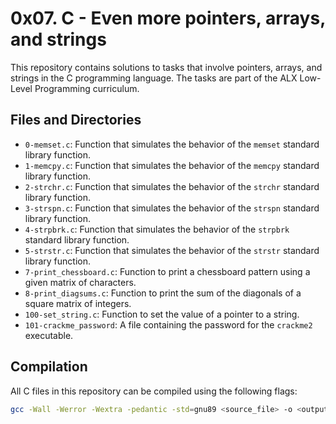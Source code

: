 # 0x07. C - Even more pointers, arrays, and strings

This repository contains solutions to tasks that involve pointers, arrays, and strings in the C programming language. The tasks are part of the ALX Low-Level Programming curriculum.

## Files and Directories

* `0-memset.c`: Function that simulates the behavior of the `memset` standard library function.
* `1-memcpy.c`: Function that simulates the behavior of the `memcpy` standard library function.
* `2-strchr.c`: Function that simulates the behavior of the `strchr` standard library function.
* `3-strspn.c`: Function that simulates the behavior of the `strspn` standard library function.
* `4-strpbrk.c`: Function that simulates the behavior of the `strpbrk` standard library function.
* `5-strstr.c`: Function that simulates the behavior of the `strstr` standard library function.
* `7-print_chessboard.c`: Function to print a chessboard pattern using a given matrix of characters.
* `8-print_diagsums.c`: Function to print the sum of the diagonals of a square matrix of integers.
* `100-set_string.c`: Function to set the value of a pointer to a string.
* `101-crackme_password`: A file containing the password for the `crackme2` executable.

## Compilation

All C files in this repository can be compiled using the following flags:

```sh
gcc -Wall -Werror -Wextra -pedantic -std=gnu89 <source_file> -o <output_file>

